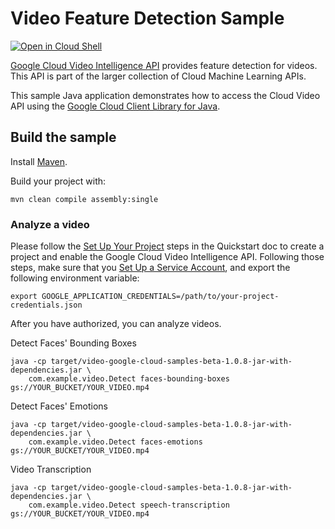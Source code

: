 # Video Feature Detection Sample

<a href="https://console.cloud.google.com/cloudshell/open?git_repo=https://github.com/GoogleCloudPlatform/java-docs-samples&page=editor&open_in_editor=video/cloud-client/README.md">
<img alt="Open in Cloud Shell" src ="http://gstatic.com/cloudssh/images/open-btn.png"></a>

[Google Cloud Video Intelligence API][video] provides feature detection for
videos. This API is part of the larger collection of Cloud Machine Learning
APIs.

This sample Java application demonstrates how to access the Cloud Video API
using the [Google Cloud Client Library for Java][google-cloud-java].

[video]: https://cloud.google.com/video-intelligence/docs/
[google-cloud-java]: https://github.com/GoogleCloudPlatform/google-cloud-java

## Build the sample

Install [Maven](http://maven.apache.org/).

Build your project with:

```
mvn clean compile assembly:single
```

### Analyze a video
Please follow the [Set Up Your Project](https://cloud.google.com/video-intelligence/docs/getting-started#set_up_your_project)
steps in the Quickstart doc to create a project and enable the Google Cloud
Video Intelligence API. Following those steps, make sure that you
[Set Up a Service Account](https://cloud.google.com/video-intelligence/docs/common/auth#set_up_a_service_account),
and export the following environment variable:

```
export GOOGLE_APPLICATION_CREDENTIALS=/path/to/your-project-credentials.json
```

After you have authorized, you can analyze videos.

Detect Faces' Bounding Boxes
```
java -cp target/video-google-cloud-samples-beta-1.0.8-jar-with-dependencies.jar \
    com.example.video.Detect faces-bounding-boxes gs://YOUR_BUCKET/YOUR_VIDEO.mp4
```

Detect Faces' Emotions
```
java -cp target/video-google-cloud-samples-beta-1.0.8-jar-with-dependencies.jar \
    com.example.video.Detect faces-emotions gs://YOUR_BUCKET/YOUR_VIDEO.mp4
```

Video Transcription
```
java -cp target/video-google-cloud-samples-beta-1.0.8-jar-with-dependencies.jar \
    com.example.video.Detect speech-transcription gs://YOUR_BUCKET/YOUR_VIDEO.mp4
```